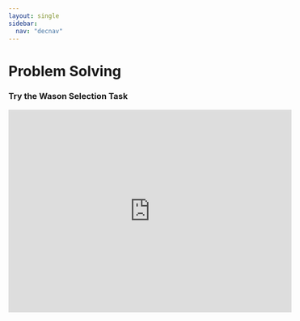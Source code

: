 ```yaml
---
layout: single
sidebar:
  nav: "decnav"
---
```

# Problem Solving

### Try the Wason Selection Task

<iframe width="560" height="400" src="https://www.philosophyexperiments.com/wason/" title="Wason selection task" frameborder="0"></iframe>
